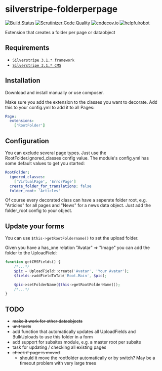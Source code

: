 silverstripe-folderperpage
==========================

[![Build Status](https://travis-ci.org/wernerkrauss/silverstripe-folderperpage.svg?branch=master)](https://travis-ci.org/wernerkrauss/silverstripe-folderperpage)
[![Scrutinizer Code Quality](https://scrutinizer-ci.com/g/wernerkrauss/silverstripe-folderperpage/badges/quality-score.png?b=master)](https://scrutinizer-ci.com/g/wernerkrauss/silverstripe-folderperpage/?branch=master)
[![codecov.io](https://codecov.io/github/wernerkrauss/silverstripe-folderperpage/coverage.svg?branch=master)](https://codecov.io/github/wernerkrauss/silverstripe-folderperpage?branch=master)
[![helpfulrobot](https://helpfulrobot.io/wernerkrauss/folderperpage/badge)](https://helpfulrobot.io/wernerkrauss/folderperpage/badge)

Extension that creates a folder per page or dataobject

## Requirements

* [`Silverstripe 3.1.* framework`](https://github.com/silverstripe/silverstripe-framework)
* [`Silverstripe 3.1.* CMS`](https://github.com/silverstripe/cms)

## Installation

Download and install manually or use composer.

Make sure you add the extension to the classes you want to decorate. Add this to your config.yml to add it to all
Pages:

```yml
Page:
  extensions:
    ['RootFolder']
```
## Configuration

You can exclude several page types. Just use the RootFolder.ignored_classes config value. The module's config.yml has
some default values to get you started:

```yml
RootFolder:
  ignored_classes:
    ['VirtualPage', 'ErrorPage']
  create_folder_for_translations: false
  folder_root: 'Articles'
```

Of course every decorated class can have a seperate folder root, e.g. "Articles" for all pages and "News" for a
news data object. Just add the folder_root config to your object.

## Update your forms

You can use ```$this->getRootFoldername()``` to set the upload folder.

Given you have a has_one relation "Avatar" => "Image" you can add the folder to the UploadField:

```php
function getCMSFields() {
    /*...*/
    $pic = UploadField::create('Avatar', 'Your Avatar');
    $fields->addFieldToTab('Root.Main', $pic);

    $pic->setFolderName($this->getRootFolderName());
    /*...*/
}
```

## TODO
* ~~make it work for other dataobjects~~
* ~~unit tests~~
* add function that automatically updates all UploadFields and BulkUploads to use this folder in a form
* add support for subsites module, e.g. a master root per subsite
* task for updating / checking all existing pages
* ~~check if page is moved~~
  * should it move the rootfolder automatically or by switch? May be a timeout problem with very large trees

